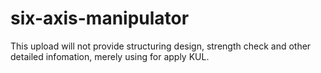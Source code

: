 # six-axis-manipulator
This upload will not provide structuring design, strength check and other detailed infomation, merely using for apply KUL.
